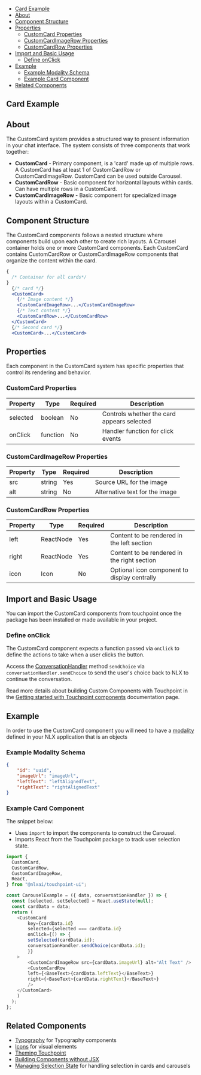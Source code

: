 - [Card Example](#card-example)
- [About](#about)
- [Component Structure](#component-structure)
- [Properties](#properties)
  - [CustomCard Properties](#customcard-properties)
  - [CustomCardImageRow Properties](#customcardimagerow-properties)
  - [CustomCardRow Properties](#customcardrow-properties)
- [Import and Basic Usage](#import-and-basic-usage)
  - [Define onClick](#define-onclick)
- [Example](#example)
  - [Example Modality Schema](#example-modality-schema)
  - [Example Card Component](#example-card-component)
- [Related Components](#related-components)

## Card Example

<div class="launch-touchpoint-button"
     data-page-title="Custom Cards"
     data-button-label="Launch Touchpoint Example"
     data-description="Click to see this feature in action with Touchpoint.">
</div>

## About

The CustomCard system provides a structured way to present information in your chat interface. The system consists of three components that work together:

- **CustomCard** - Primary component, is a 'card' made up of multiple rows. A CustomCard has at least 1 of CustomCardRow or CustomCardImageRow. CustomCard can be used outside Carousel.
- **CustomCardRow** - Basic component for horizontal layouts within cards. Can have multiple rows in a CustomCard.
- **CustomCardImageRow** - Basic component for specialized image layouts within a CustomCard.

## Component Structure

The CustomCard components follows a nested structure where components build upon each other to create rich layouts. A Carousel container holds one or more CustomCard components. Each CustomCard contains CustomCardRow or CustomCardImageRow components that organize the content within the card.

```jsx
{
  /* Container for all cards*/
}
  {/* card */}
  <CustomCard>
    {/* Image content */}
    <CustomCardImageRow>...</CustomCardImageRow>
    {/* Text content */}
    <CustomCardRow>...</CustomCardRow>
  </CustomCard>
  {/* Second card */}
  <CustomCard>...</CustomCard>
```


## Properties

Each component in the CustomCard system has specific properties that control its rendering and behavior.

### CustomCard Properties

| Property | Type     | Required | Description                                |
| -------- | -------- | -------- | ------------------------------------------ |
| selected | boolean  | No       | Controls whether the card appears selected |
| onClick  | function | No       | Handler function for click events          |

### CustomCardImageRow Properties

| Property | Type   | Required | Description                    |
| -------- | ------ | -------- | ------------------------------ |
| src      | string | Yes      | Source URL for the image       |
| alt      | string | No       | Alternative text for the image |

### CustomCardRow Properties

| Property | Type      | Required | Description                                  |
| -------- | --------- | -------- | -------------------------------------------- |
| left     | ReactNode | Yes      | Content to be rendered in the left section   |
| right    | ReactNode | Yes      | Content to be rendered in the right section  |
| icon     | Icon      | No       | Optional icon component to display centrally |

## Import and Basic Usage

You can import the CustomCard components from touchpoint once the package has been installed or made available in your project.

### Define onClick

The CustomCard component expects a function passed via `onClick` to define the actions to take when a user clicks the button.

Access the [ConversationHandler](/headless-api-reference#interface-conversationhandler) method `sendChoice` via `conversationHandler.sendChoice` to send the user's choice back to NLX to continue the conversation.

Read more details about building Custom Components with Touchpoint in the [Getting started with Touchpoint components](/guide-building-custom-components) documentation page.

## Example

In order to use the CustomCard component you will need to have a [modality](https://docs.studio.nlx.ai/1-build/resources/modalities) defined in your NLX application that is an objects



### Example Modality Schema

```json
{
    "id": "uuid",
    "imageUrl": "imageUrl",
    "leftText": "leftAlignedText",
    "rightText": "rightAlignedText"
}
```

### Example Card Component

The snippet below:

- Uses `import` to import the components to construct the Carousel.
- Imports React from the Touchpoint package to track user selection state.

```javascript
import {
  CustomCard,
  CustomCardRow,
  CustomCardImageRow,
  React,
} from "@nlxai/touchpoint-ui";

const CarouselExample = ({ data, conversationHandler }) => {
  const [selected, setSelected] = React.useState(null);
  const cardData = data;
  return (
    <CustomCard
        key={cardData.id}
        selected={selected === cardData.id}
        onClick={() => {
        setSelected(cardData.id);
        conversationHandler.sendChoice(cardData.id);
        }}
    >
        <CustomCardImageRow src={cardData.imageUrl} alt="Alt Text" />
        <CustomCardRow
        left={<BaseText>{cardData.leftText}</BaseText>}
        right={<BaseText>{cardData.rightText}</BaseText>}
        />
    </CustomCard>
    )
  );
};
```

## Related Components

- [Typography](/touchpoint-Typography) for Typography components
- [Icons](/touchpoint-Icons) for visual elements
- [Theming Touchpoint](/touchpoint-ui-theming)
- [Building Components without JSX](/guide-html-components)
- [Managing Selection State](/guide-managing-selection) for handling selection in cards and carousels
